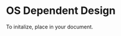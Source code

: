 # OS Dependent Design
To initalize, place <link rel="stylesheet" href="css/fallback.css" id="stylesheet"> in your document.
